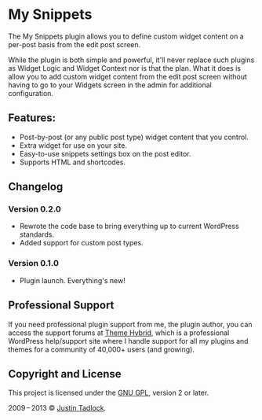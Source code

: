 # My Snippets

The My Snippets plugin allows you to define custom widget content on a per-post basis from the edit post screen.

While the plugin is both simple and powerful, it'll never replace such plugins as Widget Logic and Widget Context nor is that the plan. What it does is allow you to add custom widget content from the edit post screen without having to go to your Widgets screen in the admin for additional configuration.

## Features:

* Post-by-post (or any public post type) widget content that you control.
* Extra widget for use on your site.
* Easy-to-use snippets settings box on the post editor.
* Supports HTML and shortcodes.

## Changelog

### Version 0.2.0

* Rewrote the code base to bring everything up to current WordPress standards.
* Added support for custom post types.

### Version 0.1.0

* Plugin launch.  Everything's new!

## Professional Support

If you need professional plugin support from me, the plugin author, you can access the support forums at [Theme Hybrid](http://themehybrid.com/support), which is a professional WordPress help/support site where I handle support for all my plugins and themes for a community of 40,000+ users (and growing).

## Copyright and License

This project is licensed under the [GNU GPL](http://www.gnu.org/licenses/old-licenses/gpl-2.0.html), version 2 or later.

2009&thinsp;&ndash;&thinsp;2013 &copy; [Justin Tadlock](http://justintadlock.com).
